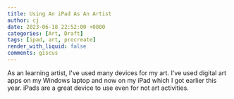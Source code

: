 ```yaml
---
title: Using An iPad As An Artist
author: cj
date: 2023-06-18 22:52:00 +0800
categories: [Art, Draft]
tags: [ipad, art, procreate]
render_with_liquid: false
comments: giscus
---
```


As an learning artist, I've used many devices for my art. I've used digital art apps on my Windows laptop and now on my iPad which I got earlier this year. iPads are a great device to use even for not art activities. 
